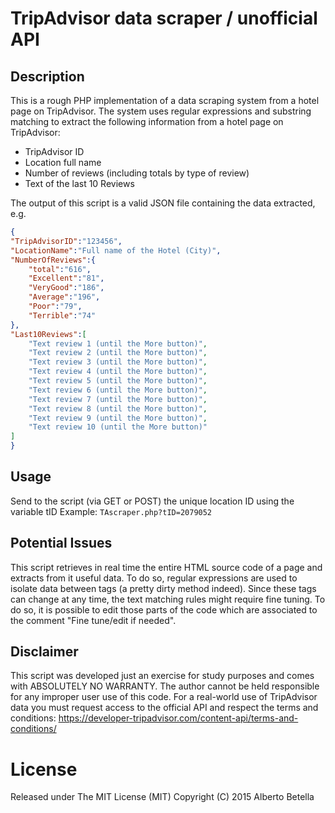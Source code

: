 # TripAdvisor data scraper / unofficial API

## Description
This is a rough PHP implementation of a data scraping system from a hotel page
on TripAdvisor. The system uses regular expressions and substring matching to extract the
following information from a hotel page on TripAdvisor: 
* TripAdvisor ID
* Location full name
* Number of reviews (including totals by type of review)
* Text of the last 10 Reviews

The output of this script is a valid JSON file containing the data extracted, e.g.

```json
{ 
"TripAdvisorID":"123456",
"LocationName":"Full name of the Hotel (City)",
"NumberOfReviews":{  
	"total":"616",
	"Excellent":"81",
	"VeryGood":"186",
	"Average":"196",
	"Poor":"79",
	"Terrible":"74"
},
"Last10Reviews":[  
	"Text review 1 (until the More button)",
	"Text review 2 (until the More button)",
	"Text review 3 (until the More button)",
	"Text review 4 (until the More button)",
	"Text review 5 (until the More button)",
	"Text review 6 (until the More button)",
	"Text review 7 (until the More button)",
	"Text review 8 (until the More button)",
	"Text review 9 (until the More button)",
	"Text review 10 (until the More button)"
]
}
```

## Usage
Send to the script (via GET or POST) the unique location ID using the variable tID 
Example: `TAscraper.php?tID=2079052`

## Potential Issues
This script retrieves in real time the entire HTML source code of a page and extracts from it useful data.
To do so, regular expressions are used to isolate data between tags (a pretty dirty method indeed). 
Since these tags can change at any time, the text matching rules might require fine tuning. To do so, it
is possible to edit those parts of the code which are associated to the comment "Fine tune/edit if needed".

## Disclaimer 
This script was developed just an exercise for study purposes and comes with ABSOLUTELY NO WARRANTY.
The author cannot be held responsible for any improper user use of this code.
For a real-world use of TripAdvisor data you must request access to the official API and respect 
the terms and conditions: https://developer-tripadvisor.com/content-api/terms-and-conditions/

# License
Released under The MIT License (MIT)
Copyright (C) 2015 Alberto Betella